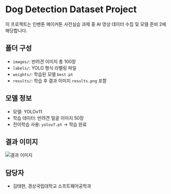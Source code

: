 # Dog Detection Dataset Project

이 프로젝트는 인벤톤 메이커톤 사전실습 과제 중 AI 영상 데이터 수집 및 모델 준비 2에 해당합니다.

## 폴더 구성

- `images/`: 반려견 이미지 총 100장
- `labels/`: YOLO 형식 라벨링 파일
- `weights/`: 학습된 모델 `best.pt`
- `results/`: 학습 후 결과 이미지 `results.png` 포함

## 모델 정보

- 모델: YOLOv11
- 학습 데이터: 반려견 얼굴 이미지 50장
- 전이학습 사용: `yolov7.pt` → 학습 완료

## 결과 이미지
![결과 이미지](results/results.png)

## 담당자
- 김태현, 경상국립대학교 소프트웨어공학과
